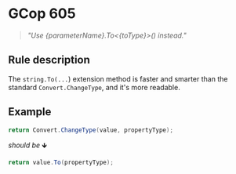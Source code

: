 ﻿# GCop 605

> *"Use \{parameterName}.To<\{toType}>() instead."*

## Rule description

The `string.To(...`) extension method is faster and smarter than the standard `Convert.ChangeType`, and it's more readable.

## Example

```csharp
return Convert.ChangeType(value, propertyType);
```

*should be* 🡻

```csharp
return value.To(propertyType);
```
